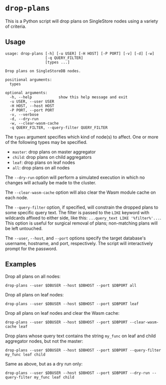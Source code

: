 # `drop-plans`
This is a Python script will drop plans on SingleStore nodes using a variety of criteria.

## Usage

```
usage: drop-plans [-h] [-u USER] [-H HOST] [-P PORT] [-v] [-d] [-w]
                  [-q QUERY_FILTER]
                  [types ...]

Drop plans on SingleStoreDB nodes.

positional arguments:
  types

optional arguments:
  -h, --help            show this help message and exit
  -u USER, --user USER
  -H HOST, --host HOST
  -P PORT, --port PORT
  -v, --verbose
  -d, --dry-run
  -w, --clear-wasm-cache
  -q QUERY_FILTER, --query-filter QUERY_FILTER
```

The `types` argument specifies which kind of node(s) to affect.  One or more of the following types may be specified.
- `master`: drop plans on master aggregator
- `child`: drop plans on child aggregators
- `leaf`: drop plans on leaf nodes
- `all`: drop plans on all nodes

The `--dry-run` option will perform a simulated execution in which no changes will actually be made to the cluster.

The `--clear-wasm-cache` option will also clear the Wasm module cache on each node.

The `--query-filter` option, if specified, will constrain the dropped plans to some specific query text.  The filter is passed to the `LIKE` keyword with wildcards affixed to either side, like this:  `...query_text LIKE '%filter%'...`.  This option is useful for surgical removal of plans; non-matching plans will be left untouched.

The `--user`, `--host`, and `--port` options specify the target database's username, hostname, and port, respectively.  The script will interactively prompt for the password.

## Examples

Drop all plans on all nodes:
```
drop-plans --user $DBUSER --host $DBHOST --port $DBPORT all
```

Drop all plans on leaf nodes:
```
drop-plans --user $DBUSER --host $DBHOST --port $DBPORT leaf
```

Drop all plans on leaf nodes and clear the Wasm cache:
```
drop-plans --user $DBUSER --host $DBHOST --port $DBPORT --clear-wasm-cache leaf
```

Drop plans whose query text contains the string `my_func` on leaf and child aggregator nodes, but not the master:
```
drop-plans --user $DBUSER --host $DBHOST --port $DBPORT --query-filter my_func leaf child
```

Same as above, but as a dry run only:
```
drop-plans --user $DBUSER --host $DBHOST --port $DBPORT --dry-run --query-filter my_func leaf child
```

